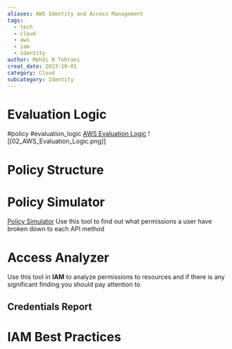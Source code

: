 ```yaml
---
aliases: AWS Identity and Access Management
tags:
  - tech
  - cloud 
  - aws 
  - iam 
  - identity
author: Mehdi N Tehrani
creat_date: 2023-10-01
category: Cloud
subcategory: Identity
---
```


# Evaluation Logic
#policy #evaluation_logic
[AWS Evaluation Logic](https://docs.aws.amazon.com/IAM/latest/UserGuide/reference_policies_evaluation-logic.html)
![[02_AWS_Evaluation_Logic.png]]

# Policy Structure


# Policy Simulator
[Policy Simulator](https://policysim.aws.amazon.com/home/index.jsp?#)
Use this tool to find out what permissions a user have broken down to each API method

# Access Analyzer
Use this tool in **IAM** to analyze permissions to resources and if there is any significant finding you should pay attention to

## Credentials Report
# IAM Best Practices

